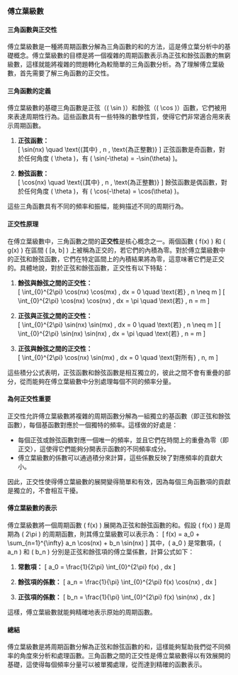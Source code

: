 ### **傅立葉級數**  
#### **三角函數與正交性**

傅立葉級數是一種將周期函數分解為三角函數的和的方法，這是傅立葉分析中的基礎概念。傅立葉級數的目標是將一個複雜的周期函數表示為正弦和餘弦函數的無窮級數，這樣就能將複雜的問題轉化為較簡單的三角函數分析。為了理解傅立葉級數，首先需要了解三角函數的正交性。

#### **三角函數的定義**

傅立葉級數的基礎三角函數是正弦（\( \sin \)）和餘弦（\( \cos \)）函數，它們被用來表達周期性行為。這些函數具有一些特殊的數學性質，使得它們非常適合用來表示周期函數。

1. **正弦函數：**  
   \[
   \sin(nx) \quad \text{(其中} \, n \, \text{為正整數)}
   \]
   正弦函數是奇函數，對於任何角度 \( \theta \)，有 \( \sin(-\theta) = -\sin(\theta) \)。

2. **餘弦函數：**  
   \[
   \cos(nx) \quad \text{(其中} \, n \, \text{為正整數)}
   \]
   餘弦函數是偶函數，對於任何角度 \( \theta \)，有 \( \cos(-\theta) = \cos(\theta) \)。

這些三角函數具有不同的頻率和振幅，能夠描述不同的周期行為。

#### **正交性原理**

在傅立葉級數中，三角函數之間的**正交性**是核心概念之一。兩個函數 \( f(x) \) 和 \( g(x) \) 在區間 \( [a, b] \) 上被稱為正交的，若它們的內積為零。對於傅立葉級數中的正弦和餘弦函數，它們在特定區間上的內積結果將為零，這意味著它們是正交的。具體地說，對於正弦和餘弦函數，正交性有以下特點：

1. **餘弦與餘弦之間的正交性：**  
   \[
   \int_{0}^{2\pi} \cos(nx) \cos(mx) \, dx = 0 \quad \text{若} \, n \neq m
   \]
   \[
   \int_{0}^{2\pi} \cos(nx) \cos(nx) \, dx = \pi \quad \text{若} \, n = m
   \]

2. **正弦與正弦之間的正交性：**  
   \[
   \int_{0}^{2\pi} \sin(nx) \sin(mx) \, dx = 0 \quad \text{若} \, n \neq m
   \]
   \[
   \int_{0}^{2\pi} \sin(nx) \sin(nx) \, dx = \pi \quad \text{若} \, n = m
   \]

3. **正弦與餘弦之間的正交性：**  
   \[
   \int_{0}^{2\pi} \cos(nx) \sin(mx) \, dx = 0 \quad \text{對所有} \, n, m
   \]

這些積分公式表明，正弦函數和餘弦函數是相互獨立的，彼此之間不會有重疊的部分，從而能夠在傅立葉級數中分別處理每個不同的頻率分量。

#### **為何正交性重要**

正交性允許傅立葉級數將複雜的周期函數分解為一組獨立的基函數（即正弦和餘弦函數），每個基函數對應於一個獨特的頻率。這樣做的好處是：

- 每個正弦或餘弦函數對應一個唯一的頻率，並且它們在時間上的重疊為零（即正交），這使得它們能夠分開表示函數的不同頻率成分。
- 傅立葉級數的係數可以通過積分來計算，這些係數反映了對應頻率的貢獻大小。

因此，正交性使得傅立葉級數的展開變得簡單和有效，因為每個三角函數項的貢獻是獨立的，不會相互干擾。

#### **傅立葉級數的表示**

傅立葉級數將一個周期函數 \( f(x) \) 展開為正弦和餘弦函數的和。假設 \( f(x) \) 是周期為 \( 2\pi \) 的周期函數，則其傅立葉級數可以表示為：
\[
f(x) = a_0 + \sum_{n=1}^{\infty} a_n \cos(nx) + b_n \sin(nx)
\]
其中，\( a_0 \) 是常數項，\( a_n \) 和 \( b_n \) 分別是正弦和餘弦項的傅立葉係數，計算公式如下：

1. **常數項：**
   \[
   a_0 = \frac{1}{2\pi} \int_{0}^{2\pi} f(x) \, dx
   \]

2. **餘弦項的係數：**
   \[
   a_n = \frac{1}{\pi} \int_{0}^{2\pi} f(x) \cos(nx) \, dx
   \]

3. **正弦項的係數：**
   \[
   b_n = \frac{1}{\pi} \int_{0}^{2\pi} f(x) \sin(nx) \, dx
   \]

這樣，傅立葉級數就能夠精確地表示原始的周期函數。

#### **總結**

傅立葉級數是將周期函數分解為正弦和餘弦函數的和，這樣能夠幫助我們從不同頻率的角度來分析和處理函數。三角函數之間的正交性是傅立葉級數得以有效展開的基礎，這使得每個頻率分量可以被單獨處理，從而達到精確的函數表示。